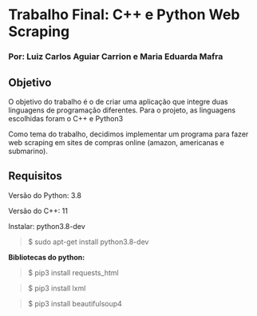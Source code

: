 <h1> Trabalho Final: C++ e Python Web Scraping </h1>
<h3> Por: Luiz Carlos Aguiar Carrion e Maria Eduarda Mafra </h3>

<h2> Objetivo </h2>
<p> O objetivo do trabalho é o de criar uma aplicação que integre duas linguagens de programação diferentes. Para o projeto, as linguagens escolhidas foram o C++ e Python3 </p>
<p> Como tema do trabalho, decidimos implementar um programa para fazer web scraping em sites de compras online (amazon, americanas e submarino). </p>

<h2> Requisitos </h2>
<p> Versão do Python: 3.8 </p>
<p> Versão do C++: 11 </p>

<p> Instalar: python3.8-dev </p>

> $ sudo apt-get install python3.8-dev

<p><b> Bibliotecas do python: </b></p>

> $ pip3 install requests_html

> $ pip3 install lxml 

> $ pip3 install beautifulsoup4
